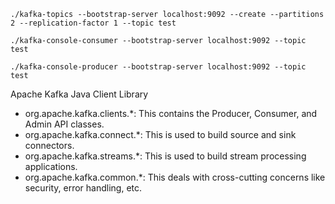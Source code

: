 
```
./kafka-topics --bootstrap-server localhost:9092 --create --partitions 2 --replication-factor 1 --topic test

./kafka-console-consumer --bootstrap-server localhost:9092 --topic test

./kafka-console-producer --bootstrap-server localhost:9092 --topic test
```

Apache Kafka Java Client Library
- org.apache.kafka.clients.*: This contains the Producer, Consumer, and Admin API classes.
- org.apache.kafka.connect.*: This is used to build source and sink connectors.
- org.apache.kafka.streams.*: This is used to build stream processing applications.
- org.apache.kafka.common.*: This deals with cross-cutting concerns like security, error handling, etc.


